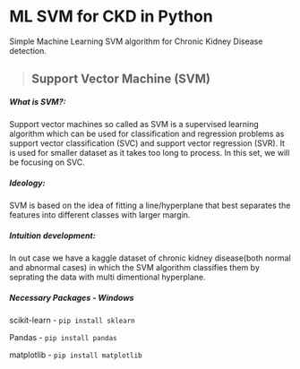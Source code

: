 # ML SVM for CKD in Python
Simple Machine Learning SVM algorithm for Chronic Kidney Disease detection.


>## Support Vector Machine (SVM)
##### What is SVM?:
Support vector machines so called as SVM is a supervised learning algorithm which can be used for classification and regression problems as support vector classification (SVC) and support vector regression (SVR). It is used for smaller dataset as it takes too long to process. In this set, we will be focusing on SVC.

##### Ideology:
SVM is based on the idea of fitting a line/hyperplane that best separates the features into different classes with larger margin.

##### Intuition development:
In out case we have a kaggle dataset of chronic kidney disease(both normal and abnormal cases) in which the SVM algorithm classifies them by seprating the data with multi dimentional hyperplane. 


##### Necessary Packages - Windows
  scikit-learn - ```pip install sklearn```
  
  Pandas       - ```pip install pandas```
  
  matplotlib   - ```pip install matplotlib```
